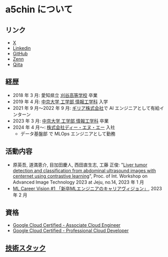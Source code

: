 # a5chin について

## リンク
- [X](https://x.com/a5chin)
- [Linkedin](https://linkedin.com/in/a5chin)
- [GitHub](https://github.com/a5chin)
- [Zenn](https://zenn.dev/a5chin)
- [Qiita](https://qiita.com/a5chin)

## 経歴
- 2018 年 3 月: 愛知県立 [刈谷高等学校](https://kariya-h.aichi-c.ed.jp/cms/) 卒業
- 2019 年 4 月: [中京大学 工学部 情報工学科](https://www.chukyo-u.ac.jp/educate/secu/information/) 入学
- 2021 年 9 月〜2022 年 9 月: [ギリア株式会社](https://ghelia.com)で AI エンジニアとして有給インターン
- 2023 年 3 月: [中京大学 工学部 情報工学科](https://www.chukyo-u.ac.jp/educate/secu/information/) 卒業
- 2024 年 4 月〜: [株式会社ディー・エヌ・エー](https://dena.com/jp/) 入社
    - データ基盤部 で MLOps エンジニアとして勤務

## 活動内容
- 原英吾, 道満恵介, 目加田慶人, 西田直生志, 工藤 正俊: "[Liver tumor detection and classification from abdominal ultrasound images with centernet using contrastive learning](https://www.spiedigitallibrary.org/conference-proceedings-of-spie/12592/125920E/Liver-tumor-detection-and-classification-from-abdominal-ultrasound-images-with/10.1117/12.2662969.short)", Proc. of Int. Workshop on Advanced Image Technology 2023 at Jeju, no.14, 2023 年 1 月
- [ML Career Vision #1 「新卒MLエンジニアのキャリアヴィジョン」](https://elith.connpass.com/event/272218/), 2023 年 2 月

## 資格
- [Google Cloud Certified - Associate Cloud Engineer](https://www.credly.com/badges/921248ee-3e36-48ab-a2eb-7984bc97e5ca/public_url)
- [Google Cloud Certified - Professional Cloud Developer](https://www.credly.com/badges/3456384c-0eab-474c-a7b6-c29ee5bfdf9c/public_url)

## [技術スタック](skills/index.md)


